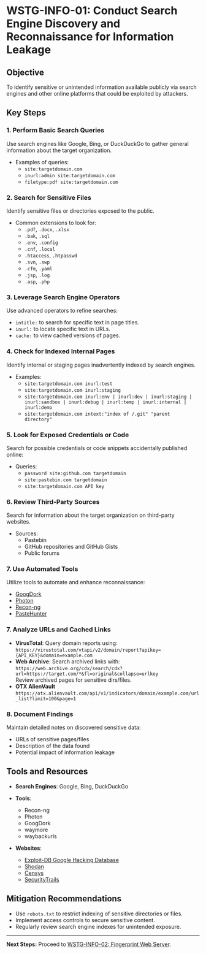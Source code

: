 # WSTG-INFO-01: Conduct Search Engine Discovery and Reconnaissance for Information Leakage

## Objective
To identify sensitive or unintended information available publicly via search engines and other online platforms that could be exploited by attackers.

## Key Steps

### 1. Perform Basic Search Queries
Use search engines like Google, Bing, or DuckDuckGo to gather general information about the target organization.
- Examples of queries:
  - `site:targetdomain.com`
  - `inurl:admin site:targetdomain.com`
  - `filetype:pdf site:targetdomain.com`

### 2. Search for Sensitive Files
Identify sensitive files or directories exposed to the public.
- Common extensions to look for:
  - `.pdf`, `.docx`, `.xlsx`
  - `.bak`, `.sql`
  - `.env`, `.config`
  - `.cnf`, `.local`
  - `.htaccess`, `.htpasswd`
  - `.svn`, `.swp`
  - `.cfm`, `.yaml`
  - `.jsp`, `.log`
  - `.asp`, `.php`

### 3. Leverage Search Engine Operators
Use advanced operators to refine searches:
- `intitle:` to search for specific text in page titles.
- `inurl:` to locate specific text in URLs.
- `cache:` to view cached versions of pages.

### 4. Check for Indexed Internal Pages
Identify internal or staging pages inadvertently indexed by search engines.
- Examples:
  - `site:targetdomain.com inurl:test`
  - `site:targetdomain.com inurl:staging`
  - `site:targetdomain.com inurl:env | inurl:dev | inurl:staging | inurl:sandbox | inurl:debug | inurl:temp | inurl:internal | inurl:demo`
  - `site:targetdomain.com intext:"index of /.git" "parent directory"`

### 5. Look for Exposed Credentials or Code
Search for possible credentials or code snippets accidentally published online:
- Queries:
  - `password site:github.com targetdomain`
  - `site:pastebin.com targetdomain`
  - `site:targetdomain.com API key`

### 6. Review Third-Party Sources
Search for information about the target organization on third-party websites.
- Sources:
  - Pastebin
  - GitHub repositories and GitHub Gists
  - Public forums

### 7. Use Automated Tools
Utilize tools to automate and enhance reconnaissance:
- [GoogDork](https://github.com/ZephrFish/GoogDork)
- [Photon](https://github.com/s0md3v/Photon)
- [Recon-ng](https://github.com/lanmaster53/recon-ng)
- [PasteHunter](https://github.com/kevthehermit/PasteHunter)

### 7. Analyze URLs and Cached Links  
- **VirusTotal**: Query domain reports using:  
  `https://virustotal.com/vtapi/v2/domain/report?apikey={API_KEY}&domain=example.com`  
- **Web Archive**: Search archived links with:  
  `https://web.archive.org/cdx/search/cdx?url=https://target.com/*&fl=original&collapse=urlkey`  
  Review archived pages for sensitive dirs/files.
- **OTX AlienVault**
  `https://otx.alienvault.com/api/v1/indicators/domain/example.com/url_list?limit=100&page=1`

### 8. Document Findings
Maintain detailed notes on discovered sensitive data:
- URLs of sensitive pages/files
- Description of the data found
- Potential impact of information leakage

## Tools and Resources
- **Search Engines**: Google, Bing, DuckDuckGo
- **Tools**:
  - Recon-ng
  - Photon
  - GoogDork
  - waymore
  - waybackurls

- **Websites**:
  - [Exploit-DB Google Hacking Database](https://www.exploit-db.com/google-hacking-database)
  - [Shodan](https://www.shodan.io/)
  - [Censys](https://search.censys.io/)
  - [SecurityTrails](https://securitytrails.com)
## Mitigation Recommendations
- Use `robots.txt` to restrict indexing of sensitive directories or files.
- Implement access controls to secure sensitive content.
- Regularly review search engine indexes for unintended exposure.

---

**Next Steps:**
Proceed to [WSTG-INFO-02: Fingerprint Web Server](./WSTG_INFO_02.md).
